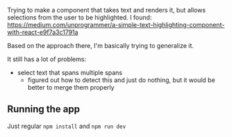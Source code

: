 Trying to make a component that takes text and renders
it, but allows selections from the user to be highlighted.
I found: https://medium.com/unprogrammer/a-simple-text-highlighting-component-with-react-e9f7a3c1791a

Based on the approach there, I'm basically trying to generalize it.

It still has a lot of problems:
- select text that spans multiple spans
  - figured out how to detect this and just do nothing, but
    it would be better to merge them properly 

## Running the app
Just regular `npm install` and `npm run dev`